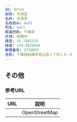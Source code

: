 ```yaml
---
ID: 8CSsC
総称: 天満宮
名称: 天満宮
名称読み: null
別名: null
都道府県: 千葉県
区域: 船橋市
緯度: 35.7401533
経度: 139.9926826
郵便番号: 2730855
住所: 千葉県船橋市馬込西２丁目１８−９
---
```


## その他

### 参考URL

| URL | 説明          |
| --- | ------------- |
|     | OpenStreetMap |
